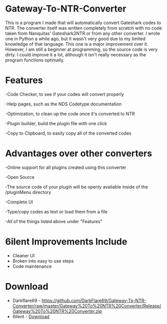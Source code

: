 # Gateway-To-NTR-Converter

This is a program I made that will automatically convert Gateshark codes to NTR. The converter itself was written completely from scratch with no code taken from Nanquitas' Gateshark2NTR or from any other converter. I wrote one in Python a while ago, but it wasn't very good due to my limited knowledge of that language. This one is a major improvement over it. However, I am still a beginner at programming, so the source code is very dirty. I could improve it a lot, although it isn't really necessary as the program functions optimally.

# Features
-Code Checker, to see if your codes will convert properly

-Help pages, such as the NDS Codetype documentation

-Optimization, to clean up the code once it's converted to NTR

-Plugin builder, build the plugin file with one click

-Copy to Clipboard, to easily copy all of the converted codes


# Advantages over other converters
-Online support for all plugins created using this converter

-Open Source

-The source code of your plugin will be openly available inside of the /pluginMenu directory

-Complete UI

-Type/copy codes as text or load them from a file

-All of the things listed above under "Features"

# 6ilent Improvements Include
* Cleaner UI
* Broken into easy to use steps
* Code maintenance

# Download
* Darkflare69 - https://github.com/DarkFlare69/Gateway-To-NTR-Converter/raw/master/Gateway%20To%20NTR%20Converter/Release/Gateway%20To%20NTR%20Converter.zip
* 6ilent - [Download]()